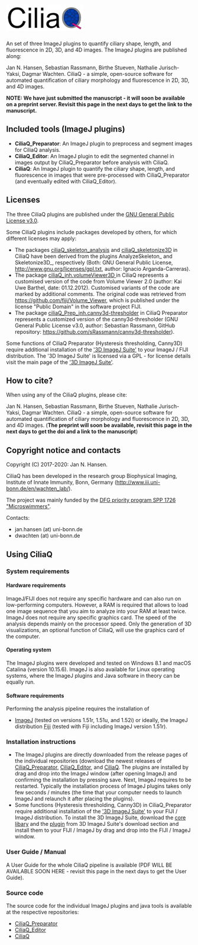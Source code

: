 # ![CiliaQ](https://github.com/hansenjn/CiliaQ/blob/master/Webfiles/20200618%20CiliaQ%20Logo%20Small.png?raw=true)
An set of three ImageJ plugins to quantify ciliary shape, length, and fluorescence in 2D, 3D, and 4D images. The ImageJ plugins are published along:

Jan N. Hansen, Sebastian Rassmann, Birthe Stueven, Nathalie Jurisch-Yaksi, Dagmar Wachten. CiliaQ - a simple, open-source software for automated quantification of ciliary morphology and fluorescence in 2D, 3D, and 4D images. 

**NOTE: We have just submitted the manuscript - it will soon be available on a preprint server. Revisit this page in the next days to get the link to the manuscript.**

## Included tools (ImageJ plugins)
- **CiliaQ_Preparator**: An ImageJ plugin to preprocess and segment images for CiliaQ analysis.
- **CiliaQ_Editor**: An ImageJ plugin to edit the segmented channel in images output by CiliaQ_Preparator before analysis with CiliaQ.
- **CiliaQ**: An ImageJ plugin to quantify the ciliary shape, length, and fluorescence in images that were pre-processed with CiliaQ_Preparator (and eventually edited with CiliaQ_Editor).

## Licenses
The three CiliaQ plugins are published under the [GNU General Public License v3.0](https://github.com/hansenjn/CiliaQ/blob/master/LICENSE).

Some CiliaQ plugins include packages developed by others, for which different licenses may apply:
- The packages [ciliaQ_skeleton_analysis](https://github.com/hansenjn/CiliaQ/tree/master/src/main/java/ciliaQ_skeleton_analysis) and [ciliaQ_skeletonize3D](https://github.com/hansenjn/CiliaQ/tree/master/src/main/java/ciliaQ_skeletonize3D) in CiliaQ have been derived from the plugins AnalyzeSkeleton_ and Skeletonize3D_, respectively (Both: GNU General Public License, http://www.gnu.org/licenses/gpl.txt, author: Ignacio Arganda-Carreras).
- The package [ciliaQ_jnh.volumeViewer3D ](https://github.com/hansenjn/CiliaQ/tree/master/src/main/java/ciliaQ_jnh/volumeViewer3D) in CiliaQ represents a customised version of the code from Volume Viewer 2.0 (author: Kai Uwe Barthel, date: 01.12.2012). Customised variants of the code are marked by additional comments. The original code was retrieved from https://github.com/fiji/Volume_Viewer, which is published under the license "Public Domain" in the software project FIJI.
- The package [ciliaQ_Prep_jnh.canny3d-thresholder](https://github.com/hansenjn/CiliaQ_Preparator/tree/master/src/main/java/ciliaQ_Prep_jnh/canny3d_thresholder) in CiliaQ Preparator represents a customized version of the canny3d-thresholder (GNU General Public License v3.0, author: Sebastian Rassmann, GitHub repository: https://github.com/sRassmann/canny3d-thresholder).

Some functions of CiliaQ Preparator (Hysteresis thresholding, Canny3D) require additional installation of the ['3D ImageJ Suite'](https://imagejdocu.tudor.lu/plugin/stacks/3d_ij_suite/start) to your ImageJ / FIJI distribution. The '3D ImageJ Suite' is licensed via a GPL - for license details visit the main page of the ['3D ImageJ Suite'](https://imagejdocu.tudor.lu/plugin/stacks/3d_ij_suite/start).

## How to cite?
When using any of the CiliaQ plugins, please cite:

Jan N. Hansen, Sebastian Rassmann, Birthe Stueven, Nathalie Jurisch-Yaksi, Dagmar Wachten. CiliaQ - a simple, open-source software for automated quantification of ciliary morphology and fluorescence in 2D, 3D, and 4D images. (**The preprint will soon be available, revisit this page in the next days to get the doi and a link to the manuscript**)

## Copyright notice and contacts
Copyright (C) 2017-2020: Jan N. Hansen. 

CiliaQ has been developed in the research group Biophysical Imaging, Institute of Innate Immunity, Bonn, Germany (http://www.iii.uni-bonn.de/en/wachten_lab/).

The project was mainly funded by the [DFG priority program SPP 1726 "Microswimmers"](https://www.fz-juelich.de/ibi/ibi-5//EN/Leistungen/SPP1726/_node.html).

Contacts: 
- jan.hansen (at) uni-bonn.de
- dwachten (at) uni-bonn.de

## Using CiliaQ
### System requirements
#### Hardware requirements
ImageJ/FIJI does not require any specific hardware and can also run on low-performing computers. However, a RAM is required that allows to load one image sequence that you aim to analyze into your RAM at least twice. ImageJ does not require any specific graphics card. The speed of the analysis depends mainly on the processor speed. Only the generation of 3D visualizations, an optional function of CiliaQ, will use the graphics card of the computer.

#### Operating system
The ImageJ plugins were developed and tested on Windows 8.1 and macOS Catalina (version 10.15.6). ImageJ is also available for Linux operating systems, where the ImageJ plugins and Java software in theory can be equally run.

#### Software requirements
Performing the analysis pipeline requires the installation of
- [ImageJ](https://imagej.net/Downloads) (tested on versions 1.51r, 1.51u, and 1.52i) or ideally, the ImageJ distribution [Fiji](https://imagej.net/Fiji/Downloads) (tested with Fiji including ImageJ version 1.51r).

### Installation instructions
- The ImageJ plugins are directly downloaded from the release pages of the individual repositories (download the newest releases of [CiliaQ_Preparator](https://github.com/hansenjn/CiliaQ_Preparator/releases), [CiliaQ_Editor](https://github.com/hansenjn/CiliaQ_Editor/releases), and [CiliaQ](https://github.com/hansenjn/CiliaQ/releases). The plugins are installed by drag and drop into the ImageJ window (after opening ImageJ) and confirming the installation by pressing save. Next, ImageJ requires to be restarted. Typically the installation process of ImageJ plugins takes only few seconds / minutes (the time that your computer needs to launch ImageJ and relaunch it after placing the plugins).
- Some functions (Hysteresis thresholding, Canny3D) in CiliaQ_Preparator require additional installation of the ['3D ImageJ Suite'](https://imagejdocu.tudor.lu/plugin/stacks/3d_ij_suite/start) to your FIJI / ImageJ distribution. To install the 3D ImageJ Suite, download the [core libary](https://imagejdocu.tudor.lu/_media/plugin/stacks/3d_ij_suite/mcib3d-core-3.96.jar) and the [plugin](https://imagejdocu.tudor.lu/_media/plugin/stacks/3d_ij_suite/mcib3d_plugins-3.96.jar) from 3D ImageJ Suite's download section and install them to your FIJI / ImageJ by drag and drop into the FIJI / ImageJ window.

### User Guide / Manual
A User Guide for the whole CiliaQ pipeline is available (PDF WILL BE AVAILABLE SOON HERE - revisit this page in the next days to get the User Guide).

### Source code
The source code for the individual ImageJ plugins and java tools is available at the respective repositories:
- [CiliaQ_Preparator](https://github.com/hansenjn/CiliaQ_Preparator)
- [CiliaQ_Editor](https://github.com/hansenjn/CiliaQ_Editor)
- [CiliaQ](https://github.com/hansenjn/CiliaQ)
